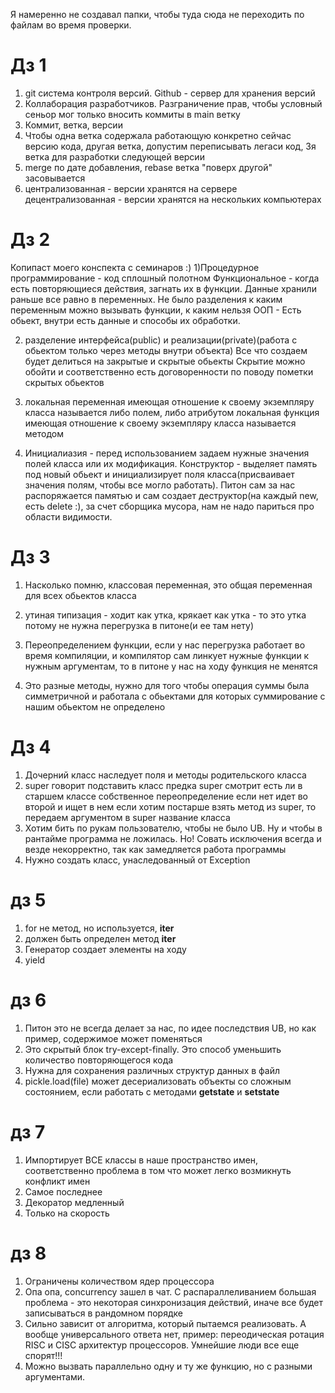 Я намеренно не создавал папки, чтобы туда сюда не переходить по файлам во время проверки.

# Дз 1

1) git система контроля версий. Github - сервер для хранения версий
2) Коллаборация разработчиков. Разграничение прав, чтобы условный сеньор мог только вносить коммиты в main ветку
3) Коммит, ветка, версии
4) Чтобы одна ветка содержала работающую конкретно сейчас версию кода, другая ветка, допустим переписывать легаси код, 3я ветка
для разработки следующей версии
5) merge по дате добавления, rebase ветка "поверх другой" засовывается
6) централизованная - версии хранятся на сервере
децентрализованная - версии хранятся на нескольких компьютерах

# Дз 2
Копипаст моего конспекта с семинаров :)
1)Процедурное программирование - код сплошный полотном
Функциональное - когда есть повторяющиеся действия, загнать их в функции. Данные хранили раньше все равно в переменных.
Не было разделения к каким переменным можно вызывать функции, к каким нельзя
ООП - Есть обьект, внутри есть данные и способы их обработки.

2) разделение интерфейса(public) и реализации(private)(работа с обьектом только через методы внутри объекта)
Все что создаем будет делиться на закрытые и скрытые обьекты
Скрытие можно обойти и соответственно есть договоренности по поводу пометки скрытых обьектов

3) локальная переменная имеющая отношение к своему экземпляру класса называется либо полем, либо атрибутом 
локальная функция имеющая отношение к своему экземпляру класса называется методом

4) Инициалиазия - перед использованием задаем нужные значения полей класса или их модификация. 
Конструктор - выделяет память под новый обьект и инициализирует поля класса(присваивает значения полям, чтобы все могло работать). Питон сам за нас распоряжается памятью и сам создает деструктор(на каждый new, есть delete :), за счет сборщика мусора, нам не надо париться про области видимости.

# Дз 3
1) Насколько помню, классовая переменная, это общая переменная для всех обьектов класса

2) утиная типизация - ходит как утка, крякает как утка - то это утка
потому не нужна перегрузка в питоне(и ее там нету)

3) Переопределением функции, если у нас перегрузка работает во время компиляции, и компилятор сам линкует нужные функции к нужным аргументам, то в питоне у нас на ходу функция не менятся

4) Это разные методы, нужно для того чтобы операция суммы была симметричной и работала с обьектами для которых суммирование с нашим обьектом не определено

# Дз 4
1) Дочерний класс наследует поля и методы родительского класса
2) super говорит подставить класс предка
super смотрит есть ли в старшем классе собственное переопределение
если нет идет во второй и ищет в нем
если хотим постарше взять метод из super, то
передаем аргументом в super название класса
3) Хотим бить по рукам пользователю, чтобы не было UB. Ну и чтобы в рантайме программа не ложилась. Но! Совать исключения всегда и везде некорректно, так как замедляется работа программы
4) Нужно создать класс, унаследованный от Exception

# дз 5
1) for не метод, но используется, __iter__
2) должен быть определен метод __iter__
3) Генератор создает элементы на ходу
4) yield

# дз 6
1) Питон это не всегда делает за нас, по идее последствия UB, но как пример, содержимое может поменяться
2) Это скрытый блок try-except-finally. Это способ уменьшить количество повторяющегося кода
3) Нужна для сохранения различных структур данных в файл
4) pickle.load(file) может десериализовать объекты со сложным состоянием, если работать с методами __getstate__ и __setstate__

# дз 7
1) Импортирует ВСЕ классы в наше пространство имен, соответственно проблема в том что может легко возмикнуть конфликт имен
2) Самое последнее
3) Декоратор медленный
4) Только на скорость

# дз 8
1) Ограничены количеством ядер процессора
2) Опа опа, concurrency зашел в чат. С распараллеливанием большая проблема - это некоторая синхронизация действий, иначе все будет записываться в рандомном порядке
3) Сильно зависит от алгоритма, который пытаемся реализовать. А вообще универсального ответа нет, пример: переодическая ротация RISC и CISC архитектур процессоров. Умнейшие люди все еще спорят!!!
4) Можно вызвать параллельно одну и ту же функцию, но с разными аргументами.






